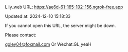 Lily_web URL: https://ae6d-61-165-102-156.ngrok-free.app

Updated at: 2024-12-10 15:18:33

If you cannot open this URL, the server might be down.

Please contact: 

goley04@foxmail.com Or Wechat:GL_yeaH
